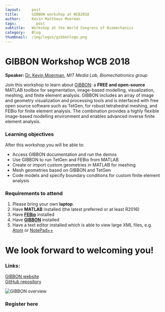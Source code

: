 ```yaml
---
layout:     post
title:      GIBBON workshop at WCB2018
author:     Kevin Mattheus Moerman
tags: 		  post
subtitle:  	Workshop at the World Congress of Biomechanics
category:   Blog
thumbnail:  /img/logos/gibbonlogo.png
---
```


# GIBBON Workshop WCB 2018
**Speaker:** [Dr. Kevin Moerman](https://kevinmoerman.org/), _MIT Media Lab, Biomechatronics group_   

Join this workshop to learn about [GIBBON](https://www.gibboncode.org): a **FREE and open-source** MATLAB toolbox for segmentation, image-based modelling, visualization, meshing, and finite element analysis. GIBBON includes an array of image and geometry visualization and processing tools and is interfaced with free open source software such as TetGen, for robust tetrahedral meshing, and FEBio for finite element analysis. The combination provides a highly flexible image-based modelling environment and enables advanced inverse finite element analysis.

### Learning objectives
After this workshop you will be able to:
* Access GIBBON documentation and run the demos
* Use GIBBON to run TetGen and FEBio from MATLAB
* Create or import custom geometries in MATLAB for meshing
* Mesh geometries based on GIBBON and TetGen
* Code models and specify boundary conditions for custom finite element analysis

### Requirements to attend
1) Please bring your own **laptop**.
2) Have **MATLAB** installed (the latest preferred or at least R2016)
3) Have [**FEBio**](https://febio.org/) installed
4) Have [**GIBBON**](https://www.gibboncode.org/Installation/) installed
5) Have a text editor installed which is able to view large XML files, e.g. [Atom](https://atom.io/) or [NotePad++](https://notepad-plus-plus.org/)

# We look forward to welcoming you!

### Links:   
[GIBBON website](https://www.gibboncode.org)    
[GitHub repository](https://github.com/gibbonCode/GIBBON)          

![GIBBON overview](https://www.gibboncode.org/html/GIBBON_overview.jpg)

### Register here
